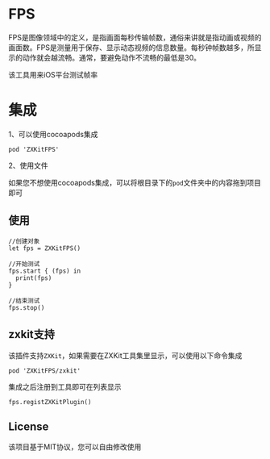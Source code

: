 # FPS

FPS是图像领域中的定义，是指画面每秒传输帧数，通俗来讲就是指动画或视频的画面数。FPS是测量用于保存、显示动态视频的信息数量。每秒钟帧数越多，所显示的动作就会越流畅。通常，要避免动作不流畅的最低是30。

该工具用来iOS平台测试帧率

# 集成

1、可以使用cocoapods集成

```
pod 'ZXKitFPS'
```

2、使用文件

如果您不想使用cocoapods集成，可以将根目录下的`pod`文件夹中的内容拖到项目即可

## 使用

```
//创建对象
let fps = ZXKitFPS()

//开始测试
fps.start { (fps) in
  print(fps)
}

//结束测试
fps.stop()
```

## zxkit支持

该插件支持`ZXKit`，如果需要在ZXKit工具集里显示，可以使用以下命令集成

```
pod 'ZXKitFPS/zxkit'
```

集成之后注册到工具即可在列表显示

```
fps.registZXKitPlugin()
```

## License

该项目基于MIT协议，您可以自由修改使用